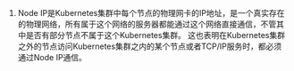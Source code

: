 
1. Node IP是Kubernetes集群中每个节点的物理网卡的IP地址，是一个真实存在的物理网络，所有属于这个网络的服务器都能通过这个网络直接通信，不管其中是否有部分节点不属于这个Kubernetes集群。
这也表明在Kubernetes集群之外的节点访问Kubernetes集群之内的某个节点或者TCP/IP服务时，都必须通过Node IP通信。
